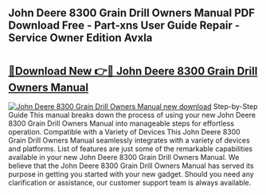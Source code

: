 ## John Deere 8300 Grain Drill Owners Manual PDF Download Free - Part-xns User Guide Repair - Service Owner Edition Avxla

# <h2><a href="http://bc49419.oget.top/?id=John+Deere+8300+Grain+Drill+Owners+Manual">🔗Download New 👉🔴 John Deere 8300 Grain Drill Owners Manual</a></h2>

[![John Deere 8300 Grain Drill Owners Manual new download](https://i.imgur.com/5g1atiW.png)](http://bc49419.oget.top/?id=John+Deere+8300+Grain+Drill+Owners+Manual)
Step-by-Step Guide This manual breaks down the process of using your new John Deere 8300 Grain Drill Owners Manual into manageable steps for effortless operation. Compatible with a Variety of Devices This John Deere 8300 Grain Drill Owners Manual seamlessly integrates with a variety of devices and platforms. List of features are just some of the remarkable capabilities available in your new John Deere 8300 Grain Drill Owners Manual. We believe that the John Deere 8300 Grain Drill Owners Manual has served its purpose in getting you started with your new gadget. Should you need any clarification or assistance, our customer support team is always available.
